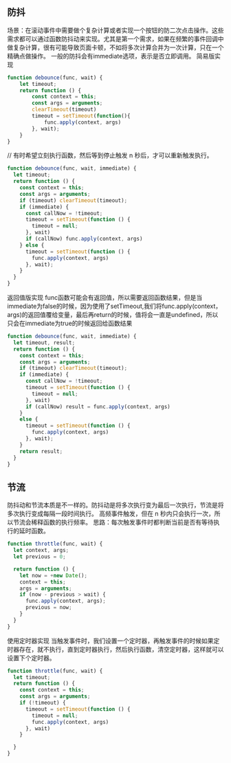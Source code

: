 ## 防抖
场景：在滚动事件中需要做个复杂计算或者实现一个按钮的防二次点击操作。这些需求都可以通过函数防抖动来实现。尤其是第一个需求，如果在频繁的事件回调中做复杂计算，很有可能导致页面卡顿，不如将多次计算合并为一次计算，只在一个精确点做操作。
一般的防抖会有immediate选项，表示是否立即调用。
简易版实现
```javascript
function debounce(func, wait) {
    let timeout;
    return function () {
        const context = this;
        const args = arguments;
        clearTimeout(timeout)
        timeout = setTimeout(function(){
            func.apply(context, args)
        }, wait);
    }
}
```
// 有时希望立刻执行函数，然后等到停止触发 n 秒后，才可以重新触发执行。
```javascript
function debounce(func, wait, immediate) {
  let timeout;
  return function () {
    const context = this;
    const args = arguments;
    if (timeout) clearTimeout(timeout);
    if (immediate) {
      const callNow = !timeout;
      timeout = setTimeout(function () {
        timeout = null;
      }, wait)
      if (callNow) func.apply(context, args)
    } else {
      timeout = setTimeout(function () {
        func.apply(context, args)
      }, wait);
    }
  }
}
```
返回值版实现
func函数可能会有返回值，所以需要返回函数结果，但是当immediate为false的时候，因为使用了setTimeout,我们将func.apply(context，args)的返回值覆给变量，最后再return的时候，值将会一直是undefined，所以只会在immediate为true的时候返回给函数结果
```javascript
function debounce(func, wait, immediate) {
  let timeout, result;
  return function () {
    const context = this;
    const args = arguments;
    if (timeout) clearTimeout(timeout);
    if (immediate) {
      const callNow = !timeout;
      timeout = setTimeout(function () {
        timeout = null;
      }, wait)
      if (callNow) result = func.apply(context, args)
    }
    else {
      timeout = setTimeout(function () {
        func.apply(context, args)
      }, wait);
    }
    return result;
  }
}
```
## 节流
防抖动和节流本质是不一样的。防抖动是将多次执行变为最后一次执行，节流是将多次执行变成每隔一段时间执行。
高频事件触发，但在 n 秒内只会执行一次，所以节流会稀释函数的执行频率。
思路：每次触发事件时都判断当前是否有等待执行的延时函数。
```javascript
function throttle(func, wait) {
  let context, args;
  let previous = 0;

  return function () {
    let now = +new Date();
    context = this;
    args = arguments;
    if (now - previous > wait) {
      func.apply(context, args);
      previous = now;
    }
  }
}
```
使用定时器实现
当触发事件时，我们设置一个定时器，再触发事件的时候如果定时器存在，就不执行，直到定时器执行，然后执行函数，清空定时器，这样就可以设置下个定时器。
```javascript
function throttle(func, wait) {
  let timeout;
  return function () {
    const context = this;
    const args = arguments;
    if (!timeout) {
      timeout = setTimeout(function () {
        timeout = null;
        func.apply(context, args)
      }, wait)
    }

  }
}
```
